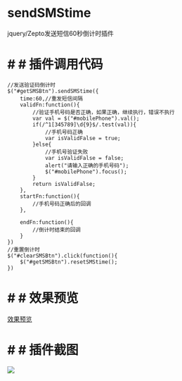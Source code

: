 # sendSMStime
jquery/Zepto发送短信60秒倒计时插件
# # # 插件调用代码
``````
//发送验证码倒计时
$("#getSMSBtn").sendSMStime({
    time:60,//重发短信间隔
    validFn:function(){
        //验证手机号码是否正确，如果正确，继续执行，错误不执行
        var val = $("#mobilePhone").val();
        if(/^1[345789]\d{9}$/.test(val)){
            //手机号码正确
            var isValidFalse = true;
        }else{
            //手机号验证失败
            var isValidFalse = false;
            alert("请输入正确的手机号码");
            $("#mobilePhone").focus();
        }
        return isValidFalse;
    },
    startFn:function(){
        //手机号码正确后的回调
    },

    endFn:function(){
        //倒计时结束的回调
    }
})
//重置倒计时
$("#clearSMSBtn").click(function(){
    $("#getSMSBtn").resetSMStime();
})
``````

# # # 效果预览
[效果预览](http://xfei.me/down/SMStime/)

# # # 插件截图
![](http://xfei.me/uploads/2017/09/200928047962.png)
